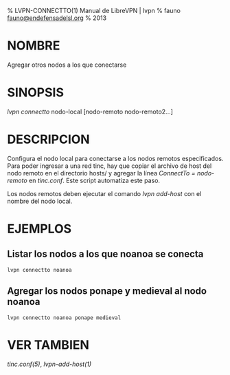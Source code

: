 % LVPN-CONNECTTO(1) Manual de LibreVPN | lvpn
% fauno <fauno@endefensadelsl.org>
% 2013

# NOMBRE

Agregar otros nodos a los que conectarse


# SINOPSIS

_lvpn connectto_ nodo-local [nodo-remoto nodo-remoto2...]


# DESCRIPCION

Configura el nodo local para conectarse a los nodos remotos
especificados.  Para poder ingresar a una red tinc, hay que copiar el
archivo de host del nodo remoto en el directorio hosts/ y agregar la
línea _ConnectTo = nodo-remoto_ en _tinc.conf_.  Este script automatiza
este paso.

Los nodos remotos deben ejecutar el comando _lvpn add-host_ con el
nombre del nodo local.


# EJEMPLOS

## Listar los nodos a los que noanoa se conecta

    lvpn connectto noanoa

## Agregar los nodos ponape y medieval al nodo noanoa

    lvpn connectto noanoa ponape medieval


# VER TAMBIEN

_tinc.conf(5)_, _lvpn-add-host(1)_
